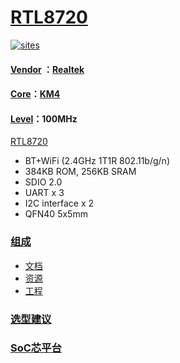 ﻿# [RTL8720](https://github.com/SoCXin/RTL8720)

[![sites](http://182.61.61.133/link/resources/SoC.png)](http://www.SoC.Xin)

#### [Vendor](https://github.com/SoCXin/Vendor) ：[Realtek](https://www.realtek.com/zh/)
#### [Core](https://github.com/SoCXin/Cortex)：[KM4](https://github.com/SoCXin/CM4)
#### [Level](https://github.com/SoCXin/Level)：100MHz

[RTL8720](https://github.com/SoCXin/RTL8720)

* BT+WiFi (2.4GHz 1T1R 802.11b/g/n)
* 384KB ROM, 256KB SRAM
* SDIO 2.0
* UART x 3
* I2C interface x 2
* QFN40 5x5mm

### [组成](https://github.com/SoCXin/RTL8720)

- [文档](docs/)
- [资源](src/)
- [工程](project/)

### [选型建议](https://github.com/SoCXin)


###  [SoC芯平台](http://www.SoC.Xin)
